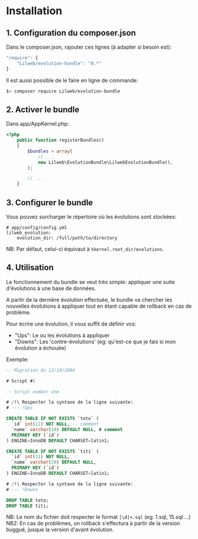 # Installation

## 1. Configuration du composer.json
Dans le composer.json, rajouter ces lignes (à adapter si besoin est):

```javascript
"require": {
    "Lilweb/evolution-bundle": "0.*"
}
```

Il est aussi possible de le faire en ligne de commande:

```sh
$> composer require Lilweb/evolution-bundle
```


## 2. Activer le bundle

Dans app/AppKernel.php:

```php
<?php
    public function registerBundles()
    {
        $bundles = array(
            // ...
            new Lilweb\EvolutionBundle\LilwebEvolutionBundle(),
        );

        // ...
    }
```


## 3. Configurer le bundle

Vous pouvez surcharger le répertoire où les évolutions sont stockées:
```
# app/config/config.yml
lilweb_evolution:
    evolution_dir: /full/path/to/directory

```

NB: Par défaut, celui-ci équivaut à `%kernel.root_dir/evolutions`.

## 4. Utilisation

Le fonctionnement du bundle se veut très simple: appliquer une suite d'évolutions à une base de données.

A partir de la dernière évolution effectuée, le bundle va chercher les nouvelles évolutions à appliquer tout en étant
capable de rollback en cas de problème.

Pour écrire une évolution, il vous suffit de définir vos:
  - "Ups": Le ou les évolutions à appliquer
  - "Downs": Les 'contre-évolutions' (eg: qu'est-ce que je fais si mon évolution a échouée)

Exemple:

```sql
-- Migration du 12/10/2004

# Script #1

-- Script number one

# /!\ Respecter la syntaxe de la ligne suivante:
# --- !Ups

CREATE TABLE IF NOT EXISTS `toto` (
  `id` int(11) NOT NULL, -- comment
  `name` varchar(10) DEFAULT NULL, # comment
  PRIMARY KEY (`id`)
) ENGINE=InnoDB DEFAULT CHARSET=latin1;

CREATE TABLE IF NOT EXISTS `titi` (
  `id` int(11) NOT NULL,
  `name` varchar(20) DEFAULT NULL,
  PRIMARY KEY (`id`)
) ENGINE=InnoDB DEFAULT CHARSET=latin1;

# /!\ Respecter la syntaxe de la ligne suivante:
# --- !Downs

DROP TABLE toto;
DROP TABLE titi;
```

NB: Le nom du fichier doit respecter le format `[\d]+.sql` (eg: 1.sql, 15.sql ...)
NB2: En cas de problèmes, un rollback s'effectura à partir de la version buggué, jusque la version d'avant évolution.
